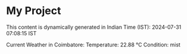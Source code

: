 # My Project

This content is dynamically generated in Indian Time (IST): 2024-07-31 07:08:15 IST


Current Weather in Coimbatore:
Temperature: 22.88 °C
Condition: mist
